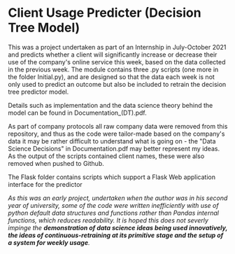 # Client Usage Predicter (Decision Tree Model)
This was a project undertaken as part of an Internship in July-October 2021 and predicts whether a client will significantly increase or decrease their use of the company's online service this week, based on the data collected in the previous week. 
The module contains three .py scripts (one more in the folder Initial.py), and are designed so that the data each week is not only used to predict an outcome but also be included to retrain the decision tree predictor model.

Details such as implementation and the data science theory behind the model can be found in Documentation_(DT).pdf.

As part of company protocols all raw company data were removed from this repository, and thus as the code were tailor-made based on the company's data it may be rather difficult to understand what is going on - the "Data Science Decisions" in Documentation.pdf may better represent my ideas. As the output of the scripts contained client names, these were also removed when pushed to Github.


The Flask folder contains scripts which support a Flask Web application interface for the predictor

*As this was an early project, undertaken when the author was in his second year of university, some of the code were written inefficiently with use of python default data structures and functions rather than Pandas internal functions, which reduces readability. It is hoped this does not severly impinge the **demonstration of data science ideas being used innovatively, the ideas of continuous-retraining at its primitive stage and the setup of a system for weekly usage**.*
